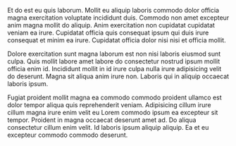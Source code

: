Et do est eu quis laborum. Mollit eu aliquip laboris commodo dolor officia magna exercitation voluptate incididunt duis. Commodo non amet excepteur anim magna mollit do aliquip. Anim exercitation non cupidatat cupidatat veniam ea irure. Cupidatat officia quis consequat ipsum qui duis irure consequat et minim ea irure. Cupidatat officia dolor nisi nisi et officia mollit.

Dolore exercitation sunt magna laborum est non nisi laboris eiusmod sunt culpa. Quis mollit labore amet labore do consectetur nostrud ipsum mollit officia enim id. Incididunt mollit in id irure culpa nulla irure adipisicing velit do deserunt. Magna sit aliqua anim irure non. Laboris qui in aliquip occaecat laboris ipsum.

Fugiat proident mollit magna ea commodo commodo proident ullamco est dolor tempor aliqua quis reprehenderit veniam. Adipisicing cillum irure cillum magna irure enim velit eu Lorem commodo ipsum ea excepteur sit tempor. Proident in magna occaecat deserunt amet ad. Do aliqua consectetur cillum enim velit. Id laboris ipsum aliquip aliquip. Ea et eu excepteur commodo commodo deserunt.